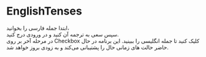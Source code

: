 # EnglishTenses
ابتدا جمله فارسی را بخوانید،<br>
سپس سعی به ترجمه آن کنید و در ورودی درج کنید.<br>
در مرحله آخر بر روی Checkbox کلیک کنید تا جمله انگلیسی را ببینید.
این برنامه در حال حاضر حالت های زمانی حال را پشتیبانی می‌کند و به زودی بروز خواهد شد.
